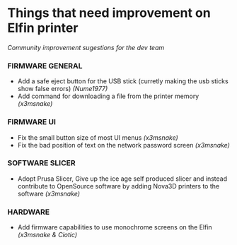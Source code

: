 # Things that need improvement on Elfin printer
*Community improvement sugestions for the dev team*

### FIRMWARE GENERAL

- Add a safe eject button for the USB stick (curretly making the usb sticks show false errors) *(Nume1977)*
- Add command for downloading a file from the printer memory *(x3msnake)*

### FIRMWARE UI
- Fix the small button size of most UI menus *(x3msnake)*
- Fix the bad position of text on the network password screen *(x3msnake)*

### SOFTWARE SLICER

- Adopt Prusa Slicer, Give up the ice age self produced slicer and instead contribute to OpenSource software by adding Nova3D printers to the software *(x3msnake)*

### HARDWARE

- Add firmware capabilities to use monochrome screens on the Elfin *(x3msnake & Ciotic)*
